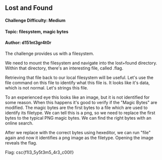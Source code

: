 ## Lost and Found

#### Challenge Difficulty: Medium
#### Topic: filesystem, magic bytes
#### Author: d151nt3gr4t0r


The challenge provides us with a filesystem. 

We need to mount the filesystem and navigate into the lost+found directory. Within that directory, there's an interesting file, called .flag.

Retrieving that file back to our local filesystem will be useful. Let's use the file command on this file to identify what this file is. It looks like it's data, which is not normal. Let's strings this file. 

To an experienced eye this looks like an image, but it is not identified for some reason. When this happens it's good to verify if the "Magic Bytes" are modified. The magic bytes are the first bytes to a file which are used to identify its filetype. We can tell this is a png, so we need to replace the first bytes to the typical PNG magic bytes. We can find the right bytes with an online search. 

After we replace with the correct bytes using hexeditor, we can run "file" again and now it identifies a png image as the filetype. Opening the image reveals the flag.

Flag: csc{f1l3_5y5t3m5_4r3_c00l!}